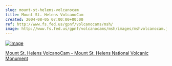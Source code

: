 ```yaml
---  
slug: mount-st-helens-volcanocam
title: Mount St. Helens VolcanoCam
created: 2004-08-05 07:00:00+00:00
ref: http://www.fs.fed.us/gpnf/volcanocams/msh/
image: http://www.fs.fed.us/gpnf/volcanocams/msh/images/mshvolcanocam.jpg
---  
```

[![image](http://www.fs.fed.us/gpnf/volcanocams/msh/images/mshvolcanocam.jpg)](http://www.fs.fed.us/gpnf/volcanocams/msh/)
 
[Mount St. Helens VolcanoCam - Mount St. Helens National Volcanic Monument](http://www.fs.fed.us/gpnf/volcanocams/msh/)


